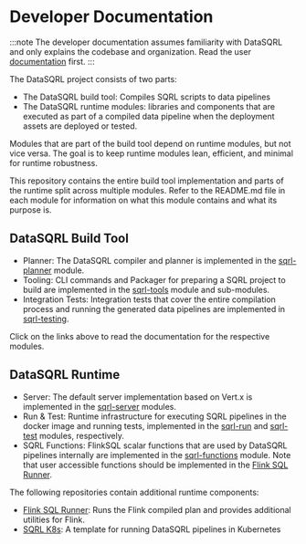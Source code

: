 # Developer Documentation

:::note
The developer documentation assumes familiarity with DataSQRL and only explains the codebase and organization.
Read the user [documentation](datasqrl.github.io/sqrl) first.
:::

The DataSQRL project consists of two parts:

* The DataSQRL build tool: Compiles SQRL scripts to data pipelines
* The DataSQRL runtime modules: libraries and components that are executed
  as part of a compiled data pipeline when the deployment assets are deployed or tested.

Modules that are part of the build tool depend on runtime modules, but not vice versa. The goal is to keep runtime modules lean, efficient, and minimal for runtime robustness.

This repository contains the entire build tool implementation and parts of the runtime split across multiple modules.
Refer to the README.md file in each module for information on what this module contains and what its purpose is.


## DataSQRL Build Tool

* Planner: The DataSQRL compiler and planner is implemented in the [sqrl-planner](sqrl-planner) module.
* Tooling: CLI commands and Packager for preparing a SQRL project to build are implemented in the [sqrl-tools](sqrl-tools) module and sub-modules.
* Integration Tests: Integration tests that cover the entire compilation process and running the generated data pipelines are implemented in [sqrl-testing](sqrl-testing).

Click on the links above to read the documentation for the respective modules.

## DataSQRL Runtime

* Server: The default server implementation based on Vert.x is implemented in the [sqrl-server](sqrl-server) modules.
* Run & Test: Runtime infrastructure for executing SQRL pipelines in the docker image and running tests, implemented in the [sqrl-run](sqrl-tools/sqrl-run) and [sqrl-test](sqrl-tools/sqrl-test) modules, respectively.
* SQRL Functions: FlinkSQL scalar functions that are used by DataSQRL pipelines internally are implemented in the [sqrl-functions](sqrl-functions) module. Note that user accessible functions should be implemented in the [Flink SQL Runner](https://github.com/DataSQRL/flink-sql-runner).

The following repositories contain additional runtime components:
* [Flink SQL Runner](https://github.com/DataSQRL/flink-sql-runner): Runs the Flink compiled plan and provides additional utilities for Flink.
* [SQRL K8s](https://github.com/DataSQRL/sqrl-k8s): A template for running DataSQRL pipelines in Kubernetes
